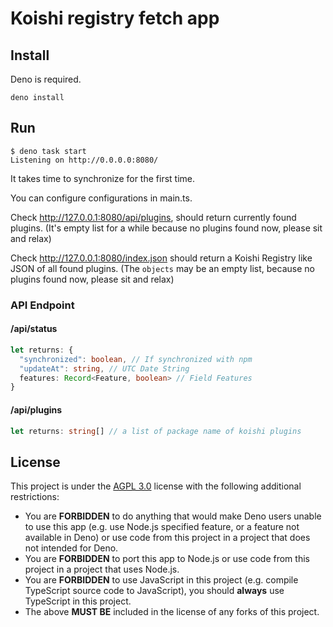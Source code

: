 # Koishi registry fetch app

## Install
Deno is required.
```shell
deno install
```

## Run
```shell
$ deno task start
Listening on http://0.0.0.0:8080/
```

It takes time to synchronize for the first time.

You can configure configurations in main.ts.

Check http://127.0.0.1:8080/api/plugins,
should return currently found plugins.
(It's empty list for a while because no plugins found now, please sit and relax)

Check http://127.0.0.1:8080/index.json
should return a Koishi Registry like JSON of all found plugins.
(The `objects` may be an empty list, because no plugins found now, please sit and relax)

### API Endpoint
#### /api/status
```typescript
let returns: {
  "synchronized": boolean, // If synchronized with npm
  "updateAt": string, // UTC Date String
  features: Record<Feature, boolean> // Field Features
}
```
#### /api/plugins
```typescript
let returns: string[] // a list of package name of koishi plugins
```

## License
This project is under the [AGPL 3.0](https://www.gnu.org/licenses/agpl-3.0.en.html#license-text) license with the following additional restrictions:

- You are **FORBIDDEN** to do anything that would make Deno users unable to use this app (e.g. use Node.js specified feature, or a feature not available in Deno)
  or use code from this project in a project that does not intended for Deno.
- You are **FORBIDDEN** to port this app to Node.js or use code from this project in a project that uses Node.js.
- You are **FORBIDDEN** to use JavaScript in this project (e.g. compile TypeScript source code to JavaScript), you should **always** use TypeScript in this project.
- The above **MUST BE** included in the license of any forks of this project.
